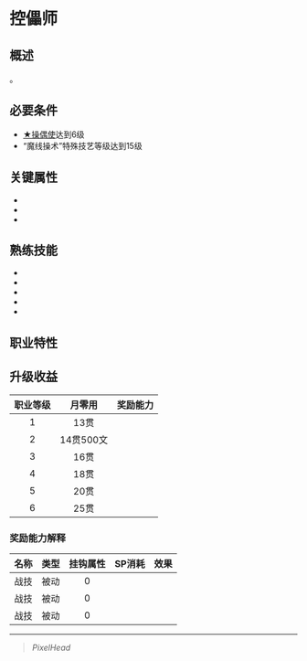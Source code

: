 # 控儡师

## 概述

。

## 必要条件

* <a href="../puppet_disciple" target="_blank">★操偶使</a>达到6级
* “魔线操术”特殊技艺等级达到15级

## 关键属性

* 
* 
* 

## 熟练技能

* 
* 
* 
* 
* 

## 职业特性



## 升级收益

职业等级|月零用|奖励能力
:--:|:--:|:--:
1|13贯|
2|14贯500文|
3|16贯|
4|18贯|
5|20贯|
6|25贯|

### 奖励能力解释

名称|类型|挂钩属性|SP消耗|效果
:--:|:--:|:--:|:--:|:--:
|战技|被动|0|
|战技|被动|0|
|战技|被动|0|

---

> *PixelHead*